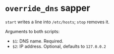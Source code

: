 # `override_dns` sapper

`start` writes a line into `/etc/hosts`; `stop` removes it.

Arguments to both scripts:

 * `$1`: DNS name. Required.
 * `$2`: IP address. Optional, defaults to `127.0.0.2`
